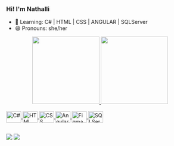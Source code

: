 ### Hi! I'm Nathalli 

- 🌱 Learning: C# | HTML | CSS | ANGULAR | SQLServer
- 😄 Pronouns: she/her
<div align="center">
  <a href="https://github.com/">
  <img height="180em" src="https://github-readme-stats.vercel.app/api?username=nathalli99&show_icons=true&theme=calm&include_all_commits=true&count_private=true"/>
  <img height="180em" src="https://github-readme-stats.vercel.app/api/top-langs/?username=nathalli99&layout=compact&langs_count=7&theme=calm"/>
</div>

<div style="display: inline_block"><br>
  <img align="center" alt="C#" height="30" width="40"
    src="https://cdn.jsdelivr.net/gh/devicons/devicon/icons/csharp/csharp-original.svg">
  <img align="center" alt="HTML" height="30" width="40" 
    src="https://cdn.jsdelivr.net/gh/devicons/devicon/icons/html5/html5-plain.svg">
  <img align="center" alt="CSS" height="30" width="40"
    src="https://cdn.jsdelivr.net/gh/devicons/devicon/icons/css3/css3-plain.svg">
  <img align="center" alt="Angular" height="30" width="40"
    src="https://cdn.jsdelivr.net/gh/devicons/devicon/icons/angularjs/angularjs-plain.svg">
  <img align="center" alt="Figma" height="30" width="40"
    src="https://cdn.jsdelivr.net/gh/devicons/devicon/icons/figma/figma-original.svg">
  <img align="center" alt="SQLServer" height="30" width="40"
    src="https://cdn.jsdelivr.net/gh/devicons/devicon/icons/microsoftsqlserver/microsoftsqlserver-plain.svg"/>

 
          

</div>

 ##
 
 <div> 
  <a href = "mailto:nathalliribeiro15@gmail.com"><img src="https://img.shields.io/badge/Gmail-D14836?style=for-the-badge&logo=gmail&logoColor=white" target="_blank"></a>
  <a href="www.linkedin.com/in/nathalli-ribeiro" target="_blank"><img src="https://img.shields.io/badge/-LinkedIn-%230077B5?style=for-the-badge&logo=linkedin&logoColor=white" target="_blank">
  </a> 
<div>
  
